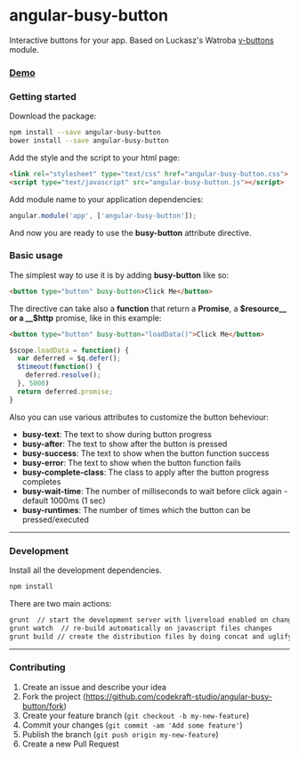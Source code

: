# angular-busy-button
Interactive buttons for your app.
Based on Luckasz's Watroba [v-buttons](https://github.com/LukaszWatroba/v-button) module.

### [Demo](http://www.codekraft.it/demos/angular-busy-button/)

### Getting started
Download the package:
```bash
npm install --save angular-busy-button
bower install --save angular-busy-button
```
Add the style and the script to your html page:
```html
<link rel="stylesheet" type="text/css" href="angular-busy-button.css">
<script type="text/javascript" src="angular-busy-button.js"></script>
```
Add module name to your application dependencies:
```javascript
angular.module('app', ['angular-busy-button']);
```
And now you are ready to use the __busy-button__ attribute directive.

### Basic usage
The simplest way to use it is by adding __busy-button__ like so:
```html
<button type="button" busy-button>Click Me</button>
```
The directive can take also a __function__ that return a __Promise__, a __$resource__ or a __$http__ promise, like in this example:
```html
<button type="button" busy-button="loadData()">Click Me</button>
```
```javascript
$scope.loadData = function() {
  var deferred = $q.defer();
  $timeout(function() {
    deferred.resolve();
  }, 5000)
  return deferred.promise;
}
```
Also you can use various attributes to customize the button beheviour:
* __busy-text__: The text to show during button progress
* __busy-after__: The text to show after the button is pressed
* __busy-success__: The text to show when the button function success
* __busy-error__: The text to show when the button function fails
* __busy-complete-class__: The class to apply after the button progress completes
* __busy-wait-time__: The number of milliseconds to wait before click again - default 1000ms (1 sec)
* __busy-runtimes__: The number of times which the button can be pressed/executed

---

### Development
Install all the development dependencies.
```bash
npm install
```
There are two main actions:
```bash
grunt  // start the development server with livereload enabled on changes
grunt watch  // re-build automatically on javascript files changes
grunt build // create the distribution files by doing concat and uglify
```

---

### Contributing

1. Create an issue and describe your idea
2. Fork the project (https://github.com/codekraft-studio/angular-busy-button/fork)
3. Create your feature branch (`git checkout -b my-new-feature`)
4. Commit your changes (`git commit -am 'Add some feature'`)
5. Publish the branch (`git push origin my-new-feature`)
6. Create a new Pull Request
